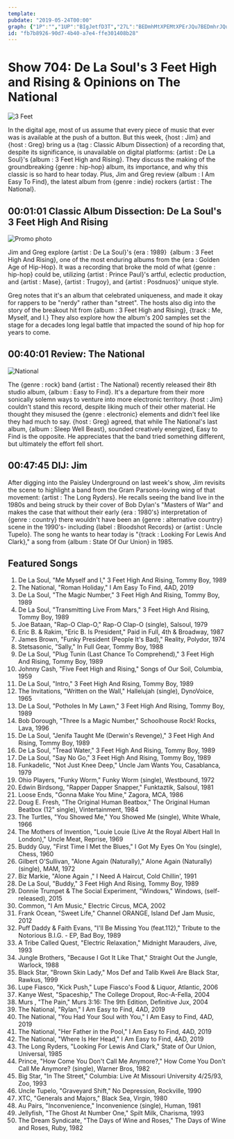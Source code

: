 ```yaml
---
template: 
pubdate: "2019-05-24T00:00"
graph: {"1P":"","1UP":"BIgJetfD3T","27L":"BEDmhMtXPEMtXPErJQu7BEDmhrJQu7"}
id: "fb7b8926-90d7-4b40-a7e4-ffe301408b28"
---
```






# Show 704: De La Soul's 3 Feet High and Rising & Opinions on The National

![3 Feet](https://static.soundopinions.org/images/2019/3_feet.jpg)

In the digital age, most of us assume that every piece of music that ever was is available at the push of a button. But this week, {host : Jim} and {host : Greg} bring us a {tag : Classic Album Dissection} of a recording that, despite its significance, is unavailable on digital platforms: {artist : De La Soul}'s {album : 3 Feet High and Rising}. They discuss the making of the groundbreaking {genre : hip-hop} album, its importance, and why this classic is so hard to hear today. Plus, Jim and Greg review {album : I Am Easy To Find}, the latest album from {genre : indie} rockers {artist : The National}.



## 00:01:01 Classic Album Dissection: De La Soul's 3 Feet High And Rising

![Promo photo](https://static.soundopinions.org/assets/704/1P0.jpg)

Jim and Greg explore {artist : De La Soul}'s {era : 1989}  {album : 3 Feet High And Rising}, one of the most enduring albums from the {era : Golden Age of Hip-Hop}. It was a recording that broke the mold of what {genre : hip-hop} could be, utilizing {artist : Prince Paul}'s artful, eclectic production, and {artist : Mase}, {artist : Trugoy}, and {artist : Posdnuos}' unique style.

Greg notes that it's an album that celebrated uniqueness, and made it okay for rappers to be "nerdy" rather than "street". The hosts also dig into the story of the breakout hit from {album : 3 Feet High and Rising}, {track : Me, Myself, and I.} They also explore how the album's 200 samples set the stage for a decades long legal battle that impacted the sound of hip hop for years to come.



## 00:40:01 Review: The National

![National](https://static.soundopinions.org/assets/704/1UP0.jpg)

The {genre : rock} band {artist : The National} recently released their 8th studio album, {album : Easy to Find}. It's a departure from their more sonically solemn ways to venture into more electronic territory. {host : Jim} couldn't stand this record, despite liking much of their other material. He thought they misused the {genre : electronic} elements and didn't feel like they had much to say. {host : Greg} agreed, that while The National's last album, {album : Sleep Well Beast}, sounded creatively energized, Easy to Find is the opposite. He appreciates that the band tried something different, but ultimately the effort fell short.



## 00:47:45 DIJ: Jim

After digging into the Paisley Underground on last week's show, Jim revisits the scene to highlight a band from the Gram Parsons-loving wing of that movement: {artist : The Long Ryders}. He recalls seeing the band live in the 1980s and being struck by their cover of Bob Dylan's "Masters of War" and makes the case that without their early {era : 1980's} interpretation of {genre : country} there wouldn't have been an {genre : alternative country} scene in the 1990's- including {label : Bloodshot Records} or {artist : Uncle Tupelo}. The song he wants to hear today is "{track : Looking For Lewis And Clark}," a song from {album : State Of Our Union} in 1985.



## Featured Songs

1. De La Soul, "Me Myself and I," 3 Feet High And Rising, Tommy Boy, 1989
2. The National, "Roman Holiday," I Am Easy To Find, 4AD, 2019
3. De La Soul, "The Magic Number," 3 Feet High And Rising, Tommy Boy, 1989
4. De La Soul, "Transmitting Live From Mars," 3 Feet High And Rising, Tommy Boy, 1989
5. Joe Bataan, "Rap-O Clap-O," Rap-O Clap-O (single), Salsoul, 1979
6. Eric B. & Rakim, "Eric B. Is President," Paid in Full, 4th & Broadway, 1987
7. James Brown, "Funky President (People It's Bad)," Reality, Polydor, 1974
8. Stetsasonic, "Sally," In Full Gear, Tommy Boy, 1988
9. De La Soul, "Plug Tunin (Last Chance To Comprehend)," 3 Feet High And Rising, Tommy Boy, 1989
10. Johnny Cash, "Five Feet High and Rising," Songs of Our Soil, Columbia, 1959
11. De La Soul, "Intro," 3 Feet High And Rising, Tommy Boy, 1989
12. The Invitations, "Written on the Wall," Hallelujah (single), DynoVoice, 1965
13. De La Soul, "Potholes In My Lawn," 3 Feet High And Rising, Tommy Boy, 1989
14. Bob Dorough, "Three Is a Magic Number," Schoolhouse Rock! Rocks, Lava, 1996
15. De La Soul, "Jenifa Taught Me (Derwin's Revenge)," 3 Feet High And Rising, Tommy Boy, 1989
16. De La Soul, "Tread Water," 3 Feet High And Rising, Tommy Boy, 1989
17. De La Soul, "Say No Go," 3 Feet High And Rising, Tommy Boy, 1989
18. Funkadelic, "Not Just Knee Deep," Uncle Jam Wants You, Casablanca, 1979
19. Ohio Players, "Funky Worm," Funky Worm (single), Westbound, 1972
20. Edwin Birdsong, "Rapper Dapper Snapper," Funktaztik, Salsoul, 1981
21. Loose Ends, "Gonna Make You Mine," Zagora, MCA, 1986
22. Doug E. Fresh, "The Original Human Beatbox," The Original Human Beatbox (12" single), Vintertainment, 1984
23. The Turtles, "You Showed Me," You Showed Me (single), White Whale, 1966
24. The Mothers of Invention, "Louie Louie (Live At the Royal Albert Hall In London)," Uncle Meat, Reprise, 1969
25. Buddy Guy, "First Time I Met the Blues," I Got My Eyes On You (single), Chess, 1960
26. Gilbert O'Sullivan, "Alone Again (Naturally)," Alone Again (Naturally) (single), MAM, 1972
27. Biz Markie, "Alone Again ," I Need A Haircut, Cold Chillin', 1991
28. De La Soul, "Buddy," 3 Feet High And Rising, Tommy Boy, 1989
29. Donnie Trumpet & The Social Experiment, "Windows," Windows, (self-released), 2015
30. Common, "I Am Music," Electric Circus, MCA, 2002
31. Frank Ocean, "Sweet Life," Channel ORANGE, Island Def Jam Music, 2012
32. Puff Daddy & Faith Evans, "I'll Be Missing You (feat.112)," Tribute to the Notorious B.I.G. - EP, Bad Boy, 1989
33. A Tribe Called Quest, "Electric Relaxation," Midnight Marauders, Jive, 1993
34. Jungle Brothers, "Because I Got It Like That," Straight Out the Jungle, Warlock, 1988
35. Black Star, "Brown Skin Lady," Mos Def and Talib Kweli Are Black Star, Rawkus, 1999
36. Lupe Fiasco, "Kick Push," Lupe Fiasco's Food & Liquor, Atlantic, 2006
37. Kanye West, "Spaceship," The College Dropout, Roc-A-Fella, 2004
38. Murs , "The Pain," Murs 3:16: The 9th Edition, Definitive Jux, 2004
39. The National, "Rylan," I Am Easy to Find, 4AD, 2019
40. The National, "You Had Your Soul with You," I Am Easy to Find, 4AD, 2019
41. The National, "Her Father in the Pool," I Am Easy to Find, 4AD, 2019
42. The National, "Where Is Her Head," I Am Easy to Find, 4AD, 2019
43. The Long Ryders, "Looking For Lewis And Clark," State of Our Union, Universal, 1985
44. Prince, "How Come You Don't Call Me Anymore?," How Come You Don't Call Me Anymore? (single), Warner Bros, 1982
45. Big Star, "In The Street," Columbia: Live At Missouri University 4/25/93, Zoo, 1993
46. Uncle Tupelo, "Graveyard Shift," No Depression, Rockville, 1990
47. XTC, "Generals and Majors," Black Sea, Virgin, 1980
48. Au Pairs, "Inconvenience," Inconvenience (single), Human, 1981
49. Jellyfish, "The Ghost At Number One," Spilt Milk, Charisma, 1993
50. The Dream Syndicate, "The Days of Wine and Roses," The Days of Wine and Roses, Ruby, 1982